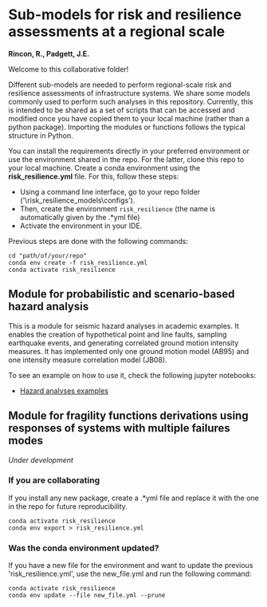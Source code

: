# Sub-models for risk and resilience assessments at a regional scale

**Rincon, R., Padgett, J.E.**

Welcome to this collaborative folder!

Different sub-models are needed to perform regional-scale risk and resilience assessments of infrastructure systems. We share some models commonly used to perform such analyses in this repository. Currently, this is intended to be shared as a set of scripts that can be accessed and modified once you have copied them to your local machine (rather than a python package). Importing the modules or functions follows the typical structure in Python.

You can install the requirements directly in your preferred environment or use the environment shared in the repo. For the latter, clone this repo to your local machine. Create a conda environment using the **risk_resilience.yml** file. For this, follow these steps: 
- Using a command line interface, go to your repo folder ('\risk_resilience_models\configs').
- Then, create the environment `risk_resilience` (the name is automatically given by the .*yml file)
- Activate the environment in your IDE. 

Previous steps are done with the following commands:

```shell
cd "path/of/your/repo"
conda env create -f risk_resilience.yml
conda activate risk_resilience
```

## Module for probabilistic and scenario-based hazard analysis

This is a module for seismic hazard analyses in academic examples. It enables the creation of hypothetical point and line faults, sampling earthquake events, and generating correlated ground motion intensity measures. It has implemented only one ground motion model (AB95) and one intensity measure correlation model (JB08).

To see an example on how to use it, check the following jupyter notebooks:
- [Hazard analyses examples](notebooks/hazard_example.ipynb)


## Module for fragility functions derivations using responses of systems with multiple failures modes

_Under development_



### If you are collaborating

If you install any new package, create a .*yml file and replace it with the one in the repo for future reproducibility.

```shell
conda activate risk_resilience
conda env export > risk_resilience.yml
```

### Was the conda environment updated?

If you have a new file for the environment and want to update the previous 'risk_resilience.yml', use the new_file.yml and run the following command:

```shell
conda activate risk_resilience
conda env update --file new_file.yml --prune
```
